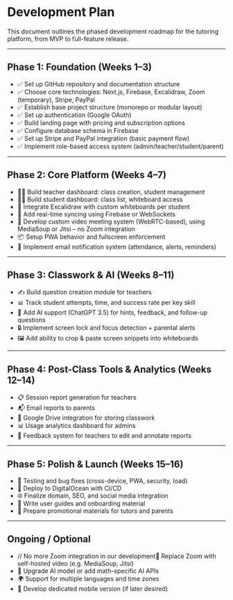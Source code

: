 # Development Plan

This document outlines the phased development roadmap for the tutoring platform, from MVP to full-feature release.

---

## Phase 1: Foundation (Weeks 1–3)

- ✅ Set up GitHub repository and documentation structure
- ✅ Choose core technologies: Next.js, Firebase, Excalidraw, Zoom (temporary), Stripe, PayPal
- ✅ Establish base project structure (monorepo or modular layout)
- ✅ Set up authentication (Google OAuth)
- ✅ Build landing page with pricing and subscription options
- ✅ Configure database schema in Firebase
- ✅ Set up Stripe and PayPal integration (basic payment flow)
- ✅ Implement role-based access system (admin/teacher/student/parent)

---

## Phase 2: Core Platform (Weeks 4–7)

- 🧑‍🏫 Build teacher dashboard: class creation, student management
- 🧑‍🎓 Build student dashboard: class list, whiteboard access
- 🧠 Integrate Excalidraw with custom whiteboards per student
- 🔄 Add real-time syncing using Firebase or WebSockets
- 🎥 Develop custom video meeting system (WebRTC-based), using MediaSoup or Jitsi – no Zoom integration
- 📦 Setup PWA behavior and fullscreen enforcement
- 📩 Implement email notification system (attendance, alerts, reminders)

---

## Phase 3: Classwork & AI (Weeks 8–11)

- ✍️ Build question creation module for teachers
- 📊 Track student attempts, time, and success rate per key skill
- 🧠 Add AI support (ChatGPT 3.5) for hints, feedback, and follow-up questions
- 🔒 Implement screen lock and focus detection + parental alerts
- 🖼️ Add ability to crop & paste screen snippets into whiteboards

---

## Phase 4: Post-Class Tools & Analytics (Weeks 12–14)

- 📋 Session report generation for teachers
- 📬 Email reports to parents
- 📁 Google Drive integration for storing classwork
- 📊 Usage analytics dashboard for admins
- 💬 Feedback system for teachers to edit and annotate reports

---

## Phase 5: Polish & Launch (Weeks 15–16)

- 🧪 Testing and bug fixes (cross-device, PWA, security, load)
- 🚀 Deploy to DigitalOcean with CI/CD
- 🌐 Finalize domain, SEO, and social media integration
- 📖 Write user guides and onboarding material
- 💼 Prepare promotional materials for tutors and parents

---

## Ongoing / Optional

- // No more Zoom integration in our development🎥 Replace Zoom with self-hosted video (e.g. MediaSoup, Jitsi)
- 🧠 Upgrade AI model or add math-specific AI APIs
- 🌍 Support for multiple languages and time zones
- 📱 Develop dedicated mobile version (if later desired)

